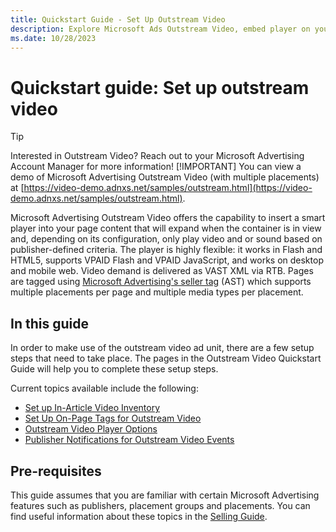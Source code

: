 ```yaml
---
title: Quickstart Guide - Set Up Outstream Video
description: Explore Microsoft Ads Outstream Video, embed player on your page, support Flash/HTML5/VPAID, use VAST XML via RTB for video demand with AST tagging.
ms.date: 10/28/2023
---
```


# Quickstart guide: Set up outstream video

> [!TIP]
> Interested in Outstream Video?
> Reach out to your Microsoft Advertising Account Manager for more information!
> [!IMPORTANT]
> You can view a demo of Microsoft Advertising Outstream Video (with multiple placements) at [https://video-demo.adnxs.net/samples/outstream.html](https://video-demo.adnxs.net/samples/outstream.html).

Microsoft Advertising Outstream Video offers the capability to insert a smart player into your page content that will expand when the container is in view and, depending on its configuration, only play video and or sound based on publisher-defined criteria. The player is highly flexible: it works in Flash and HTML5, supports VPAID Flash and
VPAID JavaScript, and works on desktop and mobile web. Video demand is delivered as VAST XML via RTB. Pages are tagged using [Microsoft Advertising's seller tag](../seller-tag/seller-tag.md) (AST) which supports multiple placements per page and multiple media types per placement.

## In this guide

In order to make use of the outstream video ad unit, there are a few setup steps that need to take place. The pages in the Outstream Video Quickstart Guide will help you to complete these setup steps.

Current topics available include the following:

- [Set up In-Article Video Inventory](configure-placements-for-in-article-video.md)
- [Set Up On-Page Tags for Outstream Video](../seller-tag/set-up-on-page-tags-for-outstream-video.md)
- [Outstream Video Player Options](outstream-video-player-options.md)
- [Publisher Notifications for Outstream Video Events](publisher-notifications-for-outstream-video-events.md)

## Pre-requisites

This guide assumes that you are familiar with certain Microsoft Advertising features such as publishers, placement groups and placements. You can find useful information about these topics in the [Selling Guide](selling-guide.md).
